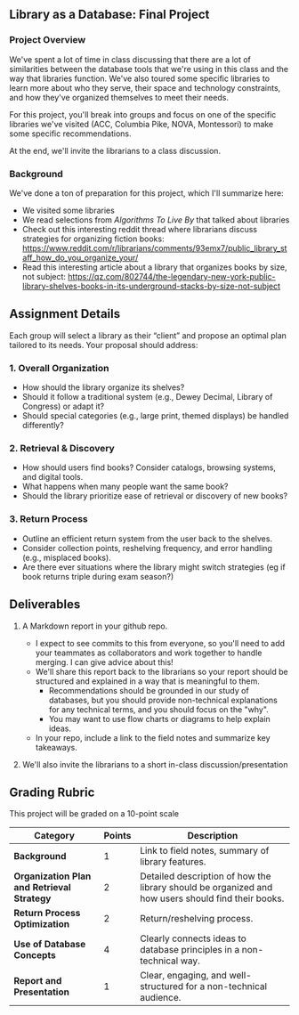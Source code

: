 ## Library as a Database: Final Project


### Project Overview
We've spent a lot of time in class discussing that there are a lot of similarities between the database tools that we're using in this class and the way that libraries function. We've also toured some specific libraries to learn more about who they serve, their space and technology constraints, and how they've organized themselves to meet their needs.

For this project, you'll break into groups and focus on one of the specific libraries we've visited (ACC, Columbia Pike, NOVA, Montessori) to make some specific recommendations.

At the end, we'll invite the librarians to a class discussion.

### Background
We've done a ton of preparation for this project, which I'll summarize here:

- We visited some libraries
- We read selections from *Algorithms To Live By* that talked about libraries
- Check out this interesting reddit thread where librarians discuss strategies for organizing fiction books: https://www.reddit.com/r/librarians/comments/93emx7/public_library_staff_how_do_you_organize_your/
- Read this interesting article about a library that organizes books by size, not subject: https://qz.com/802744/the-legendary-new-york-public-library-shelves-books-in-its-underground-stacks-by-size-not-subject

## Assignment Details
Each group will select a library as their “client” and propose an optimal plan tailored to its needs. Your proposal should address:

### 1. **Overall Organization**
- How should the library organize its shelves?
- Should it follow a traditional system (e.g., Dewey Decimal, Library of Congress) or adapt it?
- Should special categories (e.g., large print, themed displays) be handled differently?

### 2. **Retrieval & Discovery**
- How should users find books? Consider catalogs, browsing systems, and digital tools.
- What happens when many people want the same book?
- Should the library prioritize ease of retrieval or discovery of new books?

### 3. **Return Process**
- Outline an efficient return system from the user back to the shelves.
- Consider collection points, reshelving frequency, and error handling (e.g., misplaced books).
- Are there ever situations where the library might switch strategies (eg if book returns triple during exam season?)

## Deliverables
1. A Markdown report in your github repo. 
    - I expect to see commits to this from everyone, so you'll need to add your teammates as collaborators and work together to handle merging. I can give advice about this!
    - We'll share this report back to the librarians so your report should be structured and explained in a way that is meaningful to them.
        - Recommendations should be grounded in our study of databases, but you should provide non-technical explanations for any technical terms, and  you should focus on the "why".
        -  You may want to use flow charts or diagrams to help explain ideas.
    - In your repo, include a link to the field notes and summarize key takeaways.


2. We'll also invite the librarians to a short in-class discussion/presentation



## Grading Rubric
This project will be graded on a 10-point scale

| Category | Points | Description |
|----------|--------|-------------|
| **Background** | 1 | Link to field notes, summary of library features. |
| **Organization Plan and Retrieval Strategy** | 2 | Detailed  description of how the library should be organized and how users should find their books. |
| **Return Process Optimization** | 2 | Return/reshelving process. |
| **Use of Database Concepts** | 4 | Clearly connects ideas to database principles in a non-technical way. |
| **Report and Presentation** | 1 | Clear, engaging, and well-structured for a non-technical audience. |